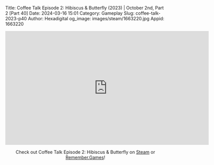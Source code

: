 Title: Coffee Talk Episode 2: Hibiscus & Butterfly (2023) | October 2nd, Part 2 [Part 40]
Date: 2024-03-16 15:01
Category: Gameplay
Slug: coffee-talk-2023-p40
Author: Hexadigital
og_image: images/steam/1663220.jpg
Appid: 1663220

<center><iframe src="https://www.youtube.com/embed/7Ut9AKGyW0A?feature=oembed" allow="accelerometer; autoplay; encrypted-media; gyroscope; picture-in-picture" width="640" height="360" frameborder="0"></iframe>

Check out Coffee Talk Episode 2: Hibiscus & Butterfly on [Steam](https://store.steampowered.com/app/1663220/?curator_clanid=34633900) or [Remember.Games](https://remember.games/game/8083/coffee-talk-episode-2-hibiscus-butterfly/)!</center>